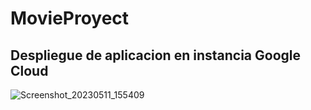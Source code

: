 # MovieProyect 
## Despliegue de aplicacion en instancia Google Cloud

![Screenshot_20230511_155409](https://github.com/yachaverrc/MovieProyect/assets/60229713/f73dbec2-a7d0-4c5d-801b-08b6a4c80ab6)
